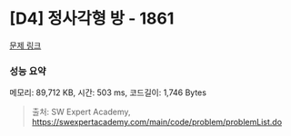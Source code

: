 # [D4] 정사각형 방 - 1861 

[문제 링크](https://swexpertacademy.com/main/code/problem/problemDetail.do?contestProbId=AV5LtJYKDzsDFAXc) 

### 성능 요약

메모리: 89,712 KB, 시간: 503 ms, 코드길이: 1,746 Bytes



> 출처: SW Expert Academy, https://swexpertacademy.com/main/code/problem/problemList.do